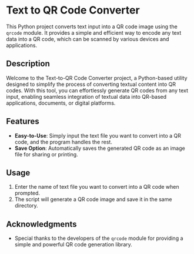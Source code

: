 # Text to QR Code Converter

This Python project converts text input into a QR code image using the `qrcode` module. It provides a simple and efficient way to encode any text data into a QR code, which can be scanned by various devices and applications.

## Description
Welcome to the Text-to-QR Code Converter project, a Python-based utility designed to simplify the process of converting textual content into QR codes. With this tool, you can effortlessly generate QR codes from any text input, enabling seamless integration of textual data into QR-based applications, documents, or digital platforms.

## Features

- **Easy-to-Use**: Simply input the text file you want to convert into a QR code, and the program handles the rest.
- **Save Option**: Automatically saves the generated QR code as an image file for sharing or printing.

## Usage

1. Enter the name of  text file  you want to convert into a QR code when prompted.
2. The script will generate a QR code image and save it in the same directory.

## Acknowledgments

- Special thanks to the developers of the `qrcode` module for providing a simple and powerful QR code generation library.
